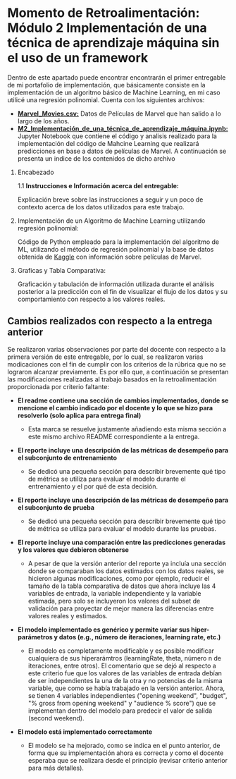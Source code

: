 # Momento de Retroalimentación: Módulo 2 Implementación de una técnica de aprendizaje máquina sin el uso de un framework
Dentro de este apartado puede encontrar encontrarán el primer entregable de mi portafolio de implementación, que básicamente consiste en la implementación de un algoritmo básico de Machine Learning, en mi caso utilicé una regresión polinomial. Cuenta con los siguientes archivos:
* **<a href="https://github.com/4lb3rt0r/TC3006_Portafolio_Implementacion/blob/main/final/M2_ML/Implementación de una Técnica de ML con FW/Marvel_Movies.csv">**Marvel_Movies.csv:**</a>** Datos de Películas de Marvel que han salido a lo largo de los años.
* **<a href="https://github.com/4lb3rt0r/TC3006_Portafolio_Implementacion/blob/main/final/M2_ML/Implementación de una Técnica de ML con FW/M2_Implementación_de_una_técnica_de_aprendizaje_máquina.ipynb">M2_Implementación_de_una_técnica_de_aprendizaje_máquina.ipynb:**</a> Jupyter Notebook que contiene el código y analisis realizado para la implementación del código de Mahcine Learning que realizará predicciones en base a datos de películas de Marvel. A continuación se presenta un indice de los contenidos de dicho archivo

1. Encabezado

    1.1 **Instrucciones e Información acerca del entregable:**

    Explicación breve sobre las instrucciones a seguir y un poco de contexto acerca de los datos utilizados para este trabajo.

2. Implementación de un Algoritmo de Machine Learning utilizando regresión polinomial:<br/>
   
   Código de Python empleado para la implementación del algoritmo de ML, utilizando el método de regresión polinomial y la base de datos obtenida de <a href="https://www.kaggle.com/datasets/joebeachcapital/marvel-movies">Kaggle</a> con información sobre películas de Marvel.

4. Graficas y Tabla Comparativa:<br/>
   
   Graficación y tabulación de información utilizada durante el análisis posterior a la predicción con el fin de visualizar el flujo de los datos y su comportamiento con respecto a los valores reales.

## Cambios realizados con respecto a la entrega anterior
Se realizaron varias observaciones por parte del docente con respecto a la primera versión de este entregable, por lo cual, se realizaron varias modicaciones con el fin de cumplir con los criterios de la rúbrica que no se lograron alcanzar previamente. Es por ello que, a continuación se presentan las modificaciones realizadas al trabajo basados en la retroalimentación proporcionada por criterio faltante:

* **El readme contiene una sección de cambios implementados, donde se mencione el cambio indicado por el docente y lo que se hizo para resolverlo (solo aplica para entrega final)**
   * Esta marca se resuelve justamente añadiendo esta misma sección a este mismo archivo README correspondiente a la entrega.

* **El reporte incluye una descripción de las métricas de desempeño para el subconjunto de entrenamiento**
   * Se dedicó una pequeña sección para describir brevemente qué tipo de métrica se utiliza para evaluar el modelo durante el entrenamiento y el por qué de esta decisión.

* **El reporte incluye una descripción de las métricas de desempeño para el subconjunto de prueba**
   * Se dedicó una pequeña sección para describir brevemente qué tipo de métrica se utiliza para evaluar el modelo durante las pruebas.

* **El reporte incluye una comparación entre las predicciones generadas y los valores que debieron obtenerse**
   * A pesar de que la versión anterior del reporte ya incluía una sección donde se comparaban los datos estimados con los datos reales, se hicieron algunas modificaciones, como por ejemplo, reducir el tamaño de la tabla comparativa de datos que ahora incluye las 4 variables de entrada, la variable independiente y la variable estimada, pero solo se incluyeron los valores del subset de validación para proyectar de mejor manera las diferencias entre valores reales y estimados.

* **El modelo implementado es genérico y permite variar sus hiper-parámetros y datos (e.g., número de iteraciones, learning rate, etc.)**
   * El modelo es completamente modificable y es posible modificar cualquiera de sus hiperarámtros (learningRate, theta, número n de iteraciones, entre otros). El comentario que se dejó al respecto a este criterio fue que los valores de las variables de entrada debían de ser independientes la una de la otra y no potencias de la misma variable, que como se había trabajado en la versión anterior. Ahora, se tienen 4 variables independientes ("opening weekend", "budget", "% gross from opening weekend" y "audience % score") que se implementan dentro del modelo para predecir el valor de salida (second weekend).

* **El modelo está implementado correctamente**
   * El modelo se ha mejorado, como se indica en el punto anterior, de forma que su implementación ahora es correcta y como el docente esperaba que se realizara desde el principio (revisar criterio anterior para más detalles). 